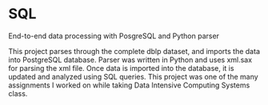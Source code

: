 # SQL
End-to-end data processing with PosgreSQL and Python parser

This project parses through the complete dblp dataset, and imports the data into PostgreSQL database.
Parser was written in Python and uses xml.sax for parsing the xml file.
Once data is imported into the database, it is updated and analyzed using SQL queries.
This project was one of the many assignments I worked on while taking Data Intensive Computing Systems class.
